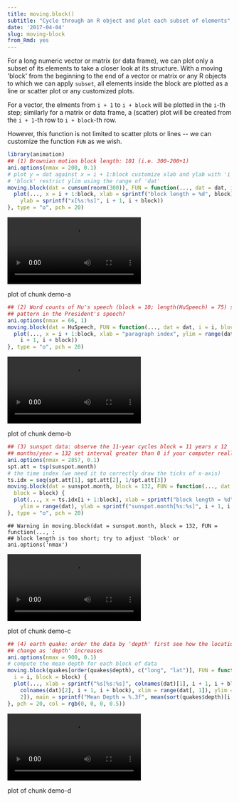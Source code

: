 ```yaml
---
title: moving.block()
subtitle: "Cycle through an R object and plot each subset of elements"
date: '2017-04-04'
slug: moving-block
from_Rmd: yes
---
```


For a long numeric vector or matrix (or data frame), we can plot only a
subset of its elements to take a closer look at its structure. With a moving
'block' from the beginning to the end of a vector or matrix or any R
objects to which we can apply `subset`, all elements inside the block
are plotted as a line or scatter plot or any customized plots.

For a vector, the elments from `i + 1` to `i + block` will be
plotted in the `i`-th step; similarly for a matrix or data frame, a (scatter)
plot will be created from the `i + 1`-th row to `i + block`-th row.

However, this function is not limited to scatter plots or lines -- we can
customize the function `FUN` as we wish.



```r
library(animation)
## (1) Brownian motion block length: 101 (i.e. 300-200+1)
ani.options(nmax = 200, 0.1)
# plot y = dat against x = i + 1:block customize xlab and ylab with 'i' and
# 'block' restrict ylim using the range of 'dat'
moving.block(dat = cumsum(rnorm(300)), FUN = function(..., dat = dat, i = i, block = block) {
  plot(..., x = i + 1:block, xlab = sprintf("block length = %d", block), ylim = range(dat),
    ylab = sprintf("x[%s:%s]", i + 1, i + block))
}, type = "o", pch = 20)
```

<video controls loop autoplay><source src="https://assets.yihui.org/figures/animation/example/moving-block/demo-a.mp4" /><p>plot of chunk demo-a</p></video>
 

```r
## (2) Word counts of Hu's speech (block = 10; length(HuSpeech) = 75) see any
## pattern in the President's speech?
ani.options(nmax = 66, 1)
moving.block(dat = HuSpeech, FUN = function(..., dat = dat, i = i, block = block) {
  plot(..., x = i + 1:block, xlab = "paragraph index", ylim = range(dat), ylab = sprintf("HuSpeech[%s:%s]",
    i + 1, i + block))
}, type = "o", pch = 20)
```

<video controls loop autoplay><source src="https://assets.yihui.org/figures/animation/example/moving-block/demo-b.mp4" /><p>plot of chunk demo-b</p></video>
 

```r
## (3) sunspot data: observe the 11-year cycles block = 11 years x 12
## months/year = 132 set interval greater than 0 if your computer really rocks!
ani.options(nmax = 2857, 0.1)
spt.att = tsp(sunspot.month)
# the time index (we need it to correctly draw the ticks of x-axis)
ts.idx = seq(spt.att[1], spt.att[2], 1/spt.att[3])
moving.block(dat = sunspot.month, block = 132, FUN = function(..., dat = dat, i = i,
  block = block) {
  plot(..., x = ts.idx[i + 1:block], xlab = sprintf("block length = %d", block),
    ylim = range(dat), ylab = sprintf("sunspot.month[%s:%s]", i + 1, i + block))
}, type = "o", pch = 20)
```

```
## Warning in moving.block(dat = sunspot.month, block = 132, FUN = function(..., :
## block length is too short; try to adjust 'block' or ani.options('nmax')
```

<video controls loop autoplay><source src="https://assets.yihui.org/figures/animation/example/moving-block/demo-c.mp4" /><p>plot of chunk demo-c</p></video>

 

```r
## (4) earth quake: order the data by 'depth' first see how the locations
## change as 'depth' increases
ani.options(nmax = 900, 0.1)
# compute the mean depth for each block of data
moving.block(quakes[order(quakes$depth), c("long", "lat")], FUN = function(..., dat = dat,
  i = i, block = block) {
  plot(..., xlab = sprintf("%s[%s:%s]", colnames(dat)[1], i + 1, i + block), ylab = sprintf("%s[%s:%s]",
    colnames(dat)[2], i + 1, i + block), xlim = range(dat[, 1]), ylim = range(dat[,
    2]), main = sprintf("Mean Depth = %.3f", mean(sort(quakes$depth)[i + 1:block])))
}, pch = 20, col = rgb(0, 0, 0, 0.5))
```

<video controls loop autoplay><source src="https://assets.yihui.org/figures/animation/example/moving-block/demo-d.mp4" /><p>plot of chunk demo-d</p></video>
